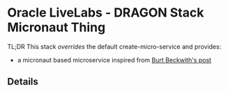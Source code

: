# Oracle LiveLabs - DRAGON Stack Micronaut Thing
TL;DR This stack _overrides_ the default create-micro-service and provides:
- a micronaut based microservice inspired from [Burt Beckwith's post](https://guides.micronaut.io/latest/micronaut-oracle-cloud-maven-java.html)

## Details
